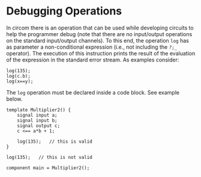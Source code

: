 # Debugging Operations

In circom there is an operation that can be used while developing circuits to help the programmer debug (note that there are no input/output operations on the standard input/output channels). To this end, the operation `log` has as parameter a non-conditional expression (i.e., not including the _`?`_`;_` operator). The execution of this instruction prints the result of the evaluation of the expression in the standard error stream. As examples consider:

```text
log(135);
log(c.b);
log(x==y);
```

The `log` operation must be declared inside a code block. See example below.

```
template Multiplier2() {
    signal input a;
    signal input b;
    signal output c;
    c <== a*b + 1;
    
    log(135);   // this is valid
}

log(135);   // this is not valid

component main = Multiplier2();
```
